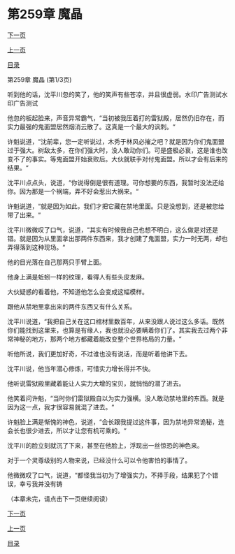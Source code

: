 <h1>第259章    魔晶</h1>
            <div><p><a href="./775_%E7%AC%AC259%E7%AB%A0_%E9%AD%94%E6%99%B6.md">下一页</a></p><p><a href="./773_%E7%AC%AC258%E7%AB%A0_%E7%94%9F%E4%B8%8D%E5%A6%82%E6%AD%BB.md">上一页</a></p><p><a href="../">目录</a></p></div>
            <div><p>第259章    魔晶 (第1/3页)</p><p>听到他的话，沈平川忽的笑了，他的笑声有些苍凉，并且很虚弱。水印广告测试水印广告测试</p><p>他忽的板起脸来，声音异常霸气，“当初被我压着打的雷狱殿，居然仍旧存在，而实力最强的鬼面盟居然烟消云散了。这真是一个最大的讽刺。“</p><p>许魁说道，“沈前辈，您一定听说过，木秀于林风必摧之吧？就是因为你们鬼面盟过于强大。树敌太多，在你们强大时，没人敢动你们。可是盛极必衰，这是谁也改变不了的事实。等鬼面盟开始衰败后。大伙就联手对付鬼面盟。所以才会有后来的结果。“</p><p>沈平川点点头，说道，“你说得倒是很有道理。可你想要的东西，我暂时没法还给你。因为那是一个祸端，弄不好会惹出大祸来。“</p><p>许魁说道，“就是因为如此，我们才把它藏在禁地里面。只是没想到，还是被您给带了出来。“</p><p>沈平川微微叹了口气，说道，“其实有时候我自己也想不明白，这么做是对还是错。就是因为从里面拿出那两件东西来，我才创建了鬼面盟，实力一时无两，却也弄得落到这种现场。“</p><p>他的目光落在自己那两只手臂上面。</p><p>他身上满是蚯蚓一样的纹理，看得人有些头皮发麻。</p><p>大伙疑惑的看着他，不知道他怎么会变成这幅模样。</p><p>跟他从禁地里拿出来的两件东西又有什么关系。</p><p>沈平川说道，“我把自己关在这口棺材里数百年，从来没跟人说过这么多话。既然你们能找到这里来，也算是有缘人，我也就没必要瞒着你们了。其实我去过两个非常神秘的地方，那两个地方都藏着能改变整个世界格局的力量。“</p><p>听他所说，我们更加好奇，不过谁也没有说话，而是听着他讲下去。</p><p>沈平川说，他当年潜心修炼，可惜实力增长得并不快。</p><p>他听说雷狱殿里藏着能让人实力大增的宝贝，就悄悄的潜了进去。</p><p>他笑着问许魁，“当时你们雷狱殿自以为实力强横。没人敢动禁地里的东西。就是因为这一点，我才很容易就混了进去。“</p><p>许魁脸上满是惭愧的神色，说道，“会长跟我提过这件事，因为禁地异常诡秘，连会长也很少进去，所以才让您有机可乘的。“</p><p>沈平川的脸立刻就沉了下来，甚至在他脸上，浮现出一丝惊恐的神色来。</p><p>对于一个灵尊级别的人物来说，已经没什么可以令他害怕的事情了。</p><p>他微微叹了口气，说道，“都怪我当初为了增强实力。不择手段，结果犯了个错误，幸亏我并没有铸</p><p>（本章未完，请点击下一页继续阅读）</p></div>
            <div><p><a href="./775_%E7%AC%AC259%E7%AB%A0_%E9%AD%94%E6%99%B6.md">下一页</a></p><p><a href="./773_%E7%AC%AC258%E7%AB%A0_%E7%94%9F%E4%B8%8D%E5%A6%82%E6%AD%BB.md">上一页</a></p><p><a href="../">目录</a></p></div>